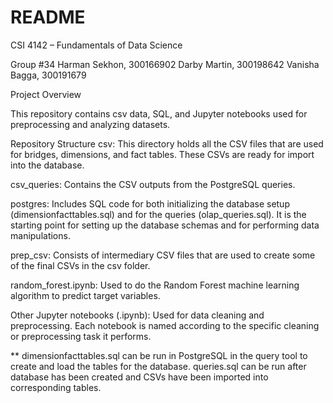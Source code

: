 # README
CSI 4142 – Fundamentals of Data Science

Group #34
Harman Sekhon, 300166902
Darby Martin, 300198642
Vanisha Bagga, 300191679

Project Overview

This repository contains csv data, SQL, and Jupyter notebooks used for preprocessing and analyzing datasets. 

Repository Structure
csv: This directory holds all the CSV files that are used for bridges, dimensions, and fact tables. These CSVs are ready for import into the database.

csv_queries: Contains the CSV outputs from the PostgreSQL queries. 

postgres: Includes SQL code for both initializing the database setup (dimensionfacttables.sql) and for the queries (olap_queries.sql). It is the starting point for setting up the database schemas and for performing data manipulations.

prep_csv: Consists of intermediary CSV files that are used to create some of the final CSVs in the csv folder. 

random_forest.ipynb: Used to do the Random Forest machine learning algorithm to predict target variables.

Other Jupyter notebooks (.ipynb): Used for data cleaning and preprocessing. Each notebook is named according to the specific cleaning or preprocessing task it performs.

** dimensionfacttables.sql can be run in PostgreSQL in the query tool to create and load the tables for the database. queries.sql can be run after database has been created and CSVs have been imported into corresponding tables.